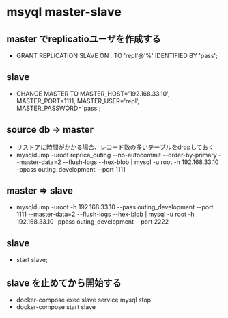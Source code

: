 # msyql master-slave
## master でreplicatioユーザを作成する
* GRANT REPLICATION SLAVE   ON *.*   TO 'repl'@'%' IDENTIFIED BY 'pass';

## slave
* CHANGE MASTER TO  MASTER_HOST='192.168.33.10', MASTER_PORT=1111, MASTER_USER='repl',  MASTER_PASSWORD='pass';

## source db => master
* リストアに時間がかかる場合、レコード数の多いテーブルをdropしておく
* mysqldump -uroot reprica_outing --no-autocommit --order-by-primary --master-data=2 --flush-logs --hex-blob | mysql -u root -h 192.168.33.10 -ppass outing_development --port 1111

## master => slave
* mysqldump -uroot -h 192.168.33.10 --pass outing_development --port 1111 --master-data=2 --flush-logs --hex-blob | mysql -u root -h 192.168.33.10 -ppass outing_development --port 2222


## slave
* start slave;

## slave を止めてから開始する
* docker-compose exec slave service mysql stop
* docker-compose start slave

